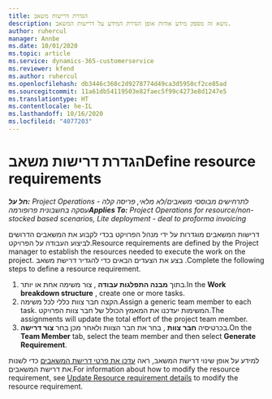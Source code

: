 ```yaml
---
title: הגדרת דרישות משאב
description: נושא זה מספק מידע אודות אופן הגדרת המידע על דרישות המשאב.
author: ruhercul
manager: Annbe
ms.date: 10/01/2020
ms.topic: article
ms.service: dynamics-365-customerservice
ms.reviewer: kfend
ms.author: ruhercul
ms.openlocfilehash: db3446c360c2d9278774d49ca3d5950cf2ce85ad
ms.sourcegitcommit: 11a61db54119503e82faec5f99c4273e8d1247e5
ms.translationtype: HT
ms.contentlocale: he-IL
ms.lasthandoff: 10/16/2020
ms.locfileid: "4077203"
---
```

# <a name="define-resource-requirements"></a><span data-ttu-id="b7b9b-103">הגדרת דרישות משאב</span><span class="sxs-lookup"><span data-stu-id="b7b9b-103">Define resource requirements</span></span>

<span data-ttu-id="b7b9b-104">_**חל על:** Project Operations לתרחישים מבוססי משאבים/לא מלאי, פריסה קלה - עסקה בחשבונית פרופורמה_</span><span class="sxs-lookup"><span data-stu-id="b7b9b-104">_**Applies To:** Project Operations for resource/non-stocked based scenarios, Lite deployment - deal to proforma invoicing_</span></span>

<span data-ttu-id="b7b9b-105">דרישות המשאבים מוגדרות על ידי מנהל הפרויקט בכדי לקבוע את המשאבים הדרושים לביצוע העבודה על הפרויקט.</span><span class="sxs-lookup"><span data-stu-id="b7b9b-105">Resource requirements are defined by the Project manager to establish the resources needed to execute the work on the project.</span></span> <span data-ttu-id="b7b9b-106">בצע את הצעדים הבאים כדי להגדיר דרישת משאב .</span><span class="sxs-lookup"><span data-stu-id="b7b9b-106">Complete the following steps to define a resource requirement.</span></span>

1.  <span data-ttu-id="b7b9b-107">בתוך **מבנה התפלגות עבודה** , צור משימה אחת או יותר.</span><span class="sxs-lookup"><span data-stu-id="b7b9b-107">In the **Work breakdown structure** , create one or more tasks.</span></span>
2.  <span data-ttu-id="b7b9b-108">הקצה חבר צוות כללי לכל משימה.</span><span class="sxs-lookup"><span data-stu-id="b7b9b-108">Assign a generic team member to each task.</span></span> <span data-ttu-id="b7b9b-109">המשימות יעדכנו את המאמץ הכולל של חבר צוות הפרויקט.</span><span class="sxs-lookup"><span data-stu-id="b7b9b-109">The assignments will update the total effort of the project team member.</span></span>
3.  <span data-ttu-id="b7b9b-110">בכרטיסיה **חבר צוות** , בחר את חבר הצוות ולאחר מכן בחר **צור דרישה**.</span><span class="sxs-lookup"><span data-stu-id="b7b9b-110">On the **Team Member** tab, select the team member and then select **Generate Requirement**.</span></span>

<span data-ttu-id="b7b9b-111">למידע על אופן שינוי דרישת המשאב, ראה [עדכן את פרטי דרישת המשאבים](define-resource-requirements.md) כדי לשנות את דרישת המשאבים.</span><span class="sxs-lookup"><span data-stu-id="b7b9b-111">For information about how to modify the resource requirement, see [Update Resource requirement details](define-resource-requirements.md) to modify the resource requirement.</span></span>
